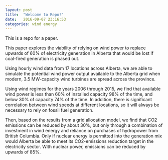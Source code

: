 ```yaml
---
layout: post
title:  "Welcome to Repo!"
date:   2016-09-07 23:16:53
categories: wind energy
---
```



This is a repo for a paper.

This paper explores the viability of relying on wind power to replace upwards of 60% of electricity generation in Alberta that would be lost if coal-fired generation is phased out.

Using hourly wind data from 17 locations across Alberta, we are able to simulate the potential wind power output available to the Alberta grid when modern, 3.5 MW-capacity wind turbines are spread across the province.

Using wind regimes for the years 2006 through 2015, we find that available wind power is less than 60% of installed capacity 98% of the time, and below 30% of capacity 74% of the time. In addition, there is significant correlation between wind speeds at different locations, so it will always be necessary to rely on fossil fuel generation.

Then, based on the results from a grid allocation model, we find that CO2 emissions can be reduced by about 30%, but only through a combination of investment in wind energy and reliance on purchases of hydropower from British Columbia. Only if nuclear energy is permitted into the generation mix would Alberta be able to meet its CO2-emissions reduction target in the electricity sector. With nuclear power, emissions can be reduced by upwards of 85%.


[repo]:      https://web.uvic.ca/~repa/

